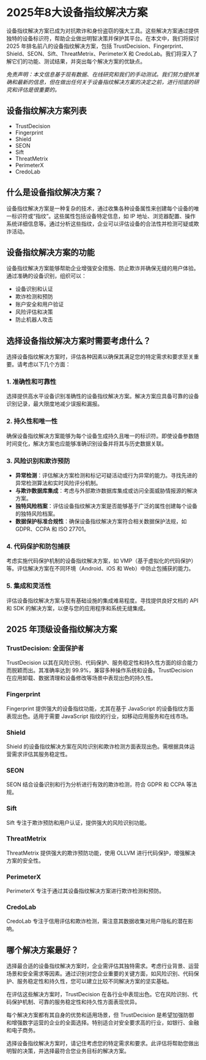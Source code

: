 # 2025年8大设备指纹解决方案

设备指纹解决方案已成为对抗欺诈和身份盗窃的强大工具。这些解决方案通过提供独特的设备标识符，帮助企业做出明智决策并保护其平台。在本文中，我们将探讨 2025 年排名前八的设备指纹解决方案，包括 TrustDecision、Fingerprint、Shield、SEON、Sift、ThreatMetrix、PerimeterX 和 CredoLab。我们将深入了解它们的功能、测试结果，并突出每个解决方案的优缺点。

*免责声明：本文信息基于现有数据、在线研究和我们的手动测试。我们努力提供准确和最新的信息，但在做出任何关于设备指纹解决方案的决定之前，进行彻底的研究和评估是很重要的。*

## 设备指纹解决方案列表

- TrustDecision
- Fingerprint
- Shield
- SEON
- Sift
- ThreatMetrix
- PerimeterX
- CredoLab

## 什么是设备指纹解决方案？

设备指纹解决方案是一种复杂的技术，通过收集各种设备属性来创建每个设备的唯一标识符或“指纹”。这些属性包括设备特定信息，如 IP 地址、浏览器配置、操作系统详细信息等。通过分析这些指纹，企业可以评估设备的合法性并检测可疑或欺诈活动。

## 设备指纹解决方案的功能

设备指纹解决方案能够帮助企业增强安全措施、防止欺诈并确保无缝的用户体验。通过准确的设备识别，组织可以：

- 设备识别和认证
- 欺诈检测和预防
- 账户安全和用户验证
- 风险评估和决策
- 防止机器人攻击

## 选择设备指纹解决方案时需要考虑什么？

选择设备指纹解决方案时，评估各种因素以确保其满足您的特定需求和要求至关重要。请考虑以下几个方面：

### 1. 准确性和可靠性

选择提供高水平设备识别准确性的设备指纹解决方案。解决方案应具备可靠的设备识别记录，最大限度地减少误报和漏报。

### 2. 持久性和唯一性

确保设备指纹解决方案能够为每个设备生成持久且唯一的标识符。即使设备参数随时间变化，解决方案也应能够准确识别设备并将其与历史数据关联。

### 3. 风险识别和欺诈预防

- **异常检测**：评估解决方案检测和标记可疑活动或行为异常的能力。寻找先进的异常检测算法和实时风险评分机制。
- **与欺诈数据库集成**：考虑与外部欺诈数据库集成或访问全面威胁情报源的解决方案。
- **独特风险档案**：评估设备指纹解决方案是否能够基于广泛的属性创建每个设备的独特风险档案。
- **数据保护标准合规性**：确保设备指纹解决方案符合相关数据保护法规，如 GDPR、CCPA 和 ISO 27701。

### 4. 代码保护和防包捕获

考虑实施代码保护机制的设备指纹解决方案，如 VMP（基于虚拟化的代码保护）等。评估解决方案在不同环境（Android、iOS 和 Web）中防止包捕获的能力。

### 5. 集成和灵活性

评估设备指纹解决方案与现有基础设施的集成难易程度。寻找提供良好文档的 API 和 SDK 的解决方案，以便与您的应用程序和系统无缝集成。

## 2025 年顶级设备指纹解决方案

### TrustDecision: 全面保护者

TrustDecision 以其在风险识别、代码保护、服务稳定性和持久性方面的综合能力而脱颖而出。其准确率达到 99.9%，兼容多种操作系统和设备。TrustDecision 在应用卸载、数据清理和设备修改等场景中表现出色的持久性。

### Fingerprint

Fingerprint 提供强大的设备指纹功能，尤其在基于 JavaScript 的设备指纹方面表现出色。适用于需要 JavaScript 指纹的行业，如移动应用服务和在线市场。

### Shield

Shield 的设备指纹解决方案在风险识别和欺诈检测方面表现出色。需根据具体运营需求评估其服务稳定性。

### SEON

SEON 结合设备识别和行为分析进行有效的欺诈检测，符合 GDPR 和 CCPA 等法规。

### Sift

Sift 专注于欺诈预防和用户认证，提供强大的风险识别功能。

### ThreatMetrix

ThreatMetrix 提供强大的欺诈预防功能，使用 OLLVM 进行代码保护，增强解决方案的安全性。

### PerimeterX

PerimeterX 专注于通过其设备指纹解决方案进行欺诈检测和预防。

### CredoLab

CredoLab 专注于信用评估和欺诈检测，需注意其数据收集对用户隐私的潜在影响。

## 哪个解决方案最好？

选择最合适的设备指纹解决方案时，企业需评估其独特需求。考虑行业背景、运营场景和安全需求等因素。通过识别对您企业重要的关键方面，如风险识别、代码保护、服务稳定性和持久性，您可以建立比较不同解决方案的坚实基础。

在评估这些解决方案时，TrustDecision 在各行业中表现出色。它在风险识别、代码保护机制、可靠的服务稳定性和持久性方面表现优异。

每个解决方案都有其自身的优势和适用场景，但 TrustDecision 是希望加强防御和增强数字运营的企业的全面选择。特别适合对安全要求高的行业，如银行、金融和电子商务。

选择设备指纹解决方案时，请记住考虑您的特定需求和要求。此评估将帮助您做出明智的决策，并选择最符合您业务目标的解决方案。
